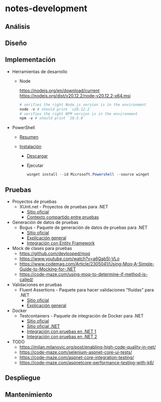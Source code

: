 # notes-development

## Análisis

## Diseño

## Implementación

- Herramientas de desarrollo

  - Node

    <https://nodejs.org/en/download/current>
    <https://nodejs.org/dist/v20.12.2/node-v20.12.2-x64.msi>

    ```powershell
    # verifies the right Node.js version is in the environment
    node -v # should print `v20.12.2`
    # verifies the right NPM version is in the environment
    npm -v # should print `10.5.0`
    ```

- PowerShell

  - [Resumen](https://learn.microsoft.com/en-us/powershell/scripting/overview)
  - [Instalación](https://learn.microsoft.com/es-es/powershell/scripting/install/installing-powershell-on-windows)

    - [Descargar](https://aka.ms/powershell-release?tag=stable)
    - Ejecutar

      ```powershell
      winget install --id Microsoft.Powershell --source winget
      ```

## Pruebas

- Proyectos de pruebas
  - XUnit.net - Proyectos de pruebas para .NET
    - [Sitio oficial](https://xunit.net)
    - [Contexto compartido entre pruebas](https://xunit.net/docs/shared-context)
- Generación de datos de pruebas
  - Bogus - Paquete de generación de datos de pruebas para .NET
    - [Sitio oficial](https://github.com/bchavez/Bogus)
    - [Explicación general](https://code-maze.com/data-generation-bogus-dotnet)
    - [Integración con Entity Framework](https://stenbrinke.nl/blog/taking-ef-core-data-seeding-to-the-next-level-with-bogus)
- Mock de clases para pruebas
  - https://github.com/devlooped/moq
  - https://www.youtube.com/watch?v=a6Qab5l-VLo
  - https://www.codemag.com/Article/2305041/Using-Moq-A-Simple-Guide-to-Mocking-for-.NET
  - https://code-maze.com/using-moq-to-determine-if-method-is-called/
- Validaciones en pruebas
  - Fluent Assertions - Paquete para hacer validaciones "fluidas" para .NET
    - [Sitio oficial](https://fluentassertions.com)
    - [Explicación general](https://fluentassertions.com/introduction)
- Docker
  - Testcontainers - Paquete de integración de Docker para .NET
    - [Sitio oficial](https://testcontainers.com/guides/getting-started-with-testcontainers-for-dotnet)
    - [Sitio oficial .NET](https://dotnet.testcontainers.org/)
    - [Integración con pruebas en .NET 1](https://blog.jetbrains.com/dotnet/2023/10/24/how-to-use-testcontainers-with-dotnet-unit-tests)
    - [Integración con pruebas en .NET 2](https://www.milanjovanovic.tech/blog/testcontainers-integration-testing-using-docker-in-dotnet)
- TODO
  - <https://milan.milanovic.org/post/enabling-high-code-quality-in-net/>
  - https://code-maze.com/selenium-aspnet-core-ui-tests/
  - https://code-maze.com/aspnet-core-integration-testing/
  - https://code-maze.com/aspnetcore-performance-testing-with-k6/

## Despliegue

## Mantenimiento
